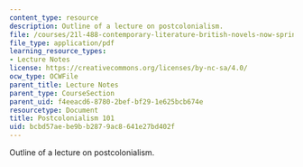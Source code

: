 ```yaml
---
content_type: resource
description: Outline of a lecture on postcolonialism.
file: /courses/21l-488-contemporary-literature-british-novels-now-spring-2007/bcbd57aebe9bb2879ac8641e27bd402f_postcolonialism.pdf
file_type: application/pdf
learning_resource_types:
- Lecture Notes
license: https://creativecommons.org/licenses/by-nc-sa/4.0/
ocw_type: OCWFile
parent_title: Lecture Notes
parent_type: CourseSection
parent_uid: f4eeacd6-8780-2bef-bf29-1e625bcb674e
resourcetype: Document
title: Postcolonialism 101
uid: bcbd57ae-be9b-b287-9ac8-641e27bd402f
---
```

Outline of a lecture on postcolonialism.